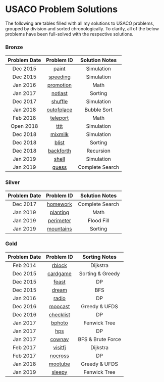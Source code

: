 # USACO Problem Solutions

The following are tables filled with all my solutions to USACO problems, grouped by division and sorted chronologically. To clarify, all of the below problems have been full-solved with the respective solutions.  

### Bronze
Problem Date   | Problem ID                         | Solution Notes
:------------: | :-----------:                      | :---------------:
Dec 2015       | [paint](/src/paint.java)           | Simulation
Dec 2015       | [speeding](/src/speeding.java)     | Simulation
Jan 2016       | [promotion](/src/promotion.java)   | Math
Jan 2017       | [notlast](/src/notlast.java)       | Sorting
Dec 2017       | [shuffle](/src/shuffle.java)       | Simulation
Jan 2018       | [outofplace](/src/outofplace.java) | Bubble Sort
Feb 2018       | [teleport](/src/teleport.java)     | Math
Open 2018      | [tttt](/src/tttt.java)             | Simulation
Dec 2018       | [mixmilk](/src/mixmilk.java)       | Simulation
Dec 2018       | [blist](/src/blist.java)           | Sorting
Dec 2018       | [backforth](/src/backforth.java)   | Recursion
Jan 2019       | [shell](/src/backforth.java)       | Simulation
Jan 2019       | [guess](/src/guess.java)           | Complete Search

### Silver
Problem Date   | Problem ID                         | Solution Notes
:------------: | :-----------:                      | :-------------------:
Dec 2017       | [homework](/src/homework.java)     | Complete Search
Jan 2019       | [planting](/src/planting.java)     | Math
Jan 2019       | [perimeter](/src/perimeter.java)   | Flood Fill
Jan 2019       | [mountains](/src/mountains.java)   | Sorting 

### Gold
Problem Date   | Problem ID                         | Sorting Notes
:------------: | :-----------:                      | :-------------------:
Feb 2014       | [rblock](/src/rblock.java)         | Dijkstra
Dec 2015       | [cardgame](/src/cardgame.java)     | Sorting & Greedy
Dec 2015       | [feast](/src/feast.java)           | DP
Dec 2015       | [dream](/src/dream.java)           | BFS
Jan 2016       | [radio](/src/radio.java)           | DP
Dec 2016       | [moocast](/src/moocast.java)       | Greedy & UFDS
Dec 2016       | [checklist](/src/checklist.java)   | DP
Jan 2017       | [bphoto](/src/checklist.java)      | Fenwick Tree
Jan 2017       | [hps](/src/hps.java)               | DP
Jan 2017       | [cownav](/src/cownav.java)         | BFS & Brute Force
Feb 2017       | [visitfj](/src/visitfj.java)       | Dijkstra
Feb 2017       | [nocross](/src/nocross.java)       | DP
Jan 2018       | [mootube](/src/mootube.java)       | Greedy & UFDS
Jan 2019       | [sleepy](/src/sleepy.java)         | Fenwick Tree
